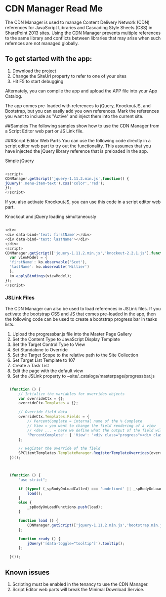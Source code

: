 CDN Manager Read Me
===================
The CDN Manager is used to manage Content Delivery Network (CDN) references for JavaScript Libraries and Cascading Style Sheets (CSS) in SharePoint 2013 sites. Using the CDN Manager prevents multiple references to the same library and conflicts between libraries that may arise when such refernces are not managed globally.

## To get started with the app:
1. Download the project
2. Change the SiteUrl property to refer to one of your sites
3. Hit F5 to start debugging

Alternately, you can compile the app and upload the APP file into your App Catalog.

The app comes pre-loaded with references to jQuery, KnockoutJS, and Bootstrap, but you can easily add you own references.
Mark the references you want to include as "Active" and inject them into the current site.

##Samples
The following samples show how to use the CDN Manager from a Script Editor web part or JS Link file.

###Script Editor Web Parts
You can use the following code directly in a script editor web part to try out the functionality. This assumes that you have injected the jQuery library reference that is preloaded in the app.

Simple jQuery
  ```JavaScript

  <script>
  CDNManager.getScript('jquery-1.11.2.min.js',function() {
  jQuery('.menu-item-text').css('color','red');
  });
  </script>

  ```

If you also activate KnockoutJS, you can use this code in a script editor web part.

Knockout and jQuery loading simultaneously
  ```JavaScript

  <div>
  <div data-bind='text: firstName'></div>
  <div data-bind='text: lastName'></div>
  </div>
  <script>
  CDNManager.getScript(['jquery-1.11.2.min.js','knockout-2.2.1.js'],function() {
    var viewModel = {
    'firstName': ko.observable('Scot'),
    'lastName': ko.observable('Hillier')
    };
    ko.applyBindings(viewModel);
  });
  </script>

  ```

### JSLink Files
The CDN Manager can also be used to load references in JSLink files. If you activate the bootstrap CSS and JS that comes pre-loaded in the app, then the following code can be used to create a bootstrap progress bar in tasks lists.
1. Upload the progressbar.js file into the Master Page Gallery
  1. Set the Content Type to JavaScript Display Template
  2. Set the Target Control Type to View
  3. Set Standalone to Override
  4. Set the Target Scope to the relative path to the Site Collection
  5. Set Target List Template to 107
2. Create a Task List
3. Edit the page with the default view
4. Set the JSLink property to ~site/_catalogs/masterpage/progressbar.js

  ```JavaScript
 
    (function () {
        // Intialize the variables for overrides objects
        var overrideCtx = {};
        overrideCtx.Templates = {};

        // Override field data
        overrideCtx.Templates.Fields = {
            // PercentComplate = internal name of the % Complete
            // View = you want to change the field rendering of a view
            // <dev ... = here we define what the output of the field will be.
            'PercentComplete': { 'View': '<div class="progress"><div class="progress-bar" role="progressbar" aria-valuenow="<#=ctx.CurrentItem.PercentComplete.replace(" %", "")#>" aria-valuemin="0" aria-valuemax="100" style="width: <#=ctx.CurrentItem.PercentComplete.replace(" %", "")#>%;"><#=ctx.CurrentItem.PercentComplete.replace(" %", "")#>%</div></div>' }
        };

        // Register the override of the field
        SPClientTemplates.TemplateManager.RegisterTemplateOverrides(overrideCtx);
    })();



    (function () {
        "use strict";

        if (typeof (_spBodyOnLoadCalled) === 'undefined' || _spBodyOnLoadCalled) {
            load();
        }
        else {
            _spBodyOnLoadFunctions.push(load);
        }

        function load () {
            CDNManager.getScript(['jquery-1.11.2.min.js','bootstrap.min.js'], ready);
        };

        function ready () {
            jQuery('[data-toggle="tooltip"]').tooltip();
        };

    }());


 ```

## Known issues
1. Scripting must be enabled in the tenancy to use the CDN Manager.
2. Script Editor web parts will break the Minimal Download Service.